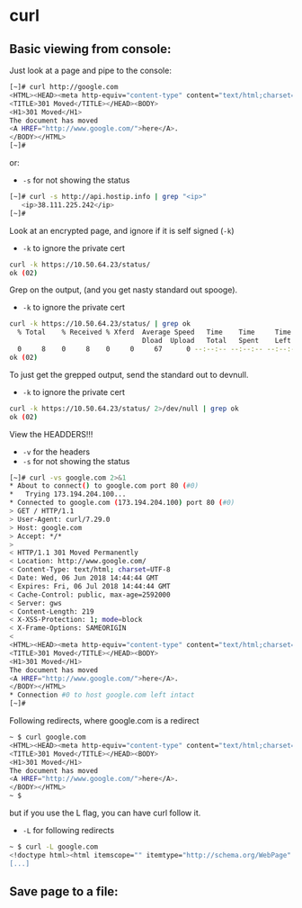 # curl

## Basic viewing from console: 

Just look at a page and pipe to the console: 
```bash
[~]# curl http://google.com
<HTML><HEAD><meta http-equiv="content-type" content="text/html;charset=utf-8">
<TITLE>301 Moved</TITLE></HEAD><BODY>
<H1>301 Moved</H1>
The document has moved
<A HREF="http://www.google.com/">here</A>.
</BODY></HTML>
[~]#
```

or:  
- `-s` for not showing the status

```bash
[~]# curl -s http://api.hostip.info | grep "<ip>"
   <ip>38.111.225.242</ip>
[~]#
```

Look at an encrypted page, and ignore if it is self signed (`-k`) <br>
- `-k` to ignore the private cert

```bash
curl -k https://10.50.64.23/status/
ok (02)
```

Grep on the output, (and you get nasty standard out spooge).  
- `-k` to ignore the private cert

```bash
curl -k https://10.50.64.23/status/ | grep ok
  % Total    % Received % Xferd  Average Speed   Time    Time     Time  Current
                                 Dload  Upload   Total   Spent    Left  Speed
  0     8    0     8    0     0     67      0 --:--:-- --:--:-- --:--:--     0
ok (02)
```

To just get the grepped output, send the standard out to devnull. 
- `-k` to ignore the private cert

```bash
curl -k https://10.50.64.23/status/ 2>/dev/null | grep ok
ok (02)
```

View the HEADDERS!!! 
- `-v` for the headers
- `-s` for not showing the status 

```bash
[~]# curl -vs google.com 2>&1
* About to connect() to google.com port 80 (#0)
*   Trying 173.194.204.100...
* Connected to google.com (173.194.204.100) port 80 (#0)
> GET / HTTP/1.1
> User-Agent: curl/7.29.0
> Host: google.com
> Accept: */*
>
< HTTP/1.1 301 Moved Permanently
< Location: http://www.google.com/
< Content-Type: text/html; charset=UTF-8
< Date: Wed, 06 Jun 2018 14:44:44 GMT
< Expires: Fri, 06 Jul 2018 14:44:44 GMT
< Cache-Control: public, max-age=2592000
< Server: gws
< Content-Length: 219
< X-XSS-Protection: 1; mode=block
< X-Frame-Options: SAMEORIGIN
<
<HTML><HEAD><meta http-equiv="content-type" content="text/html;charset=utf-8">
<TITLE>301 Moved</TITLE></HEAD><BODY>
<H1>301 Moved</H1>
The document has moved
<A HREF="http://www.google.com/">here</A>.
</BODY></HTML>
* Connection #0 to host google.com left intact
[~]#
```

Following redirects, where google.com is a redirect

```bash
~ $ curl google.com
<HTML><HEAD><meta http-equiv="content-type" content="text/html;charset=utf-8">
<TITLE>301 Moved</TITLE></HEAD><BODY>
<H1>301 Moved</H1>
The document has moved
<A HREF="http://www.google.com/">here</A>.
</BODY></HTML>
~ $
```

but if you use the L flag, you can have curl follow it. 
- `-L` for following redirects

```bash
~ $ curl -L google.com
<!doctype html><html itemscope="" itemtype="http://schema.org/WebPage" lang="en"><head><meta content="Search the world's information, including webpages, images, videos and more. Google has many special features to help you find exactly what you're looking for." name="description"><meta content="noodp" name="robots"><meta content="text/html; charset=UTF-8" http-equiv="Content-Type"><meta content="/images/branding/googleg
[...]
```

## Save page to a file: 
